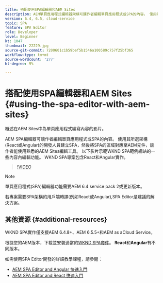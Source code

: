 ```yaml
---
title: 搭配使用SPA編輯器和AEM Sites
description: AEM單頁應用程式編輯器架構可讓作者編輯單頁應用程式或SPA的內容。 使用React或Angular架構的開發人員會建立SPA，然後將SPA的區域對應至AEM元件，讓作者能使用熟悉的AEM Sites編輯工具。
version: 6.4, 6.5, cloud-service
topic: SPA
feature: SPA Editor
role: Developer
level: Beginner
kt: 1047
thumbnail: 22229.jpg
source-git-commit: 7200601c1b59bef5b1546a100589c757f25bf365
workflow-type: tm+mt
source-wordcount: '277'
ht-degree: 9%

---
```



# 搭配使用SPA編輯器和AEM Sites {#using-the-spa-editor-with-aem-sites}

概述在AEM Sites中為單頁應用程式編寫內容的影片。

AEM SPA編輯器可讓作者編輯單頁應用程式或SPA的內容。 使用其所選架構(React或Angular)的開發人員建立SPA，然後將SPA的區域對應至AEM元件，讓作者能使用熟悉的AEM Sites編輯工具。 以下影片示範WKND SPA範例網站的一些內容內編輯功能。 WKND SPA專案包含React和Angular實作。

>[!VIDEO](https://video.tv.adobe.com/v/22229?quality=12&learn=on)

>[!NOTE]
>
> 單頁應用程式(SPA)編輯器功能需要AEM 6.4 service pack 2或更新版本。
>
> 若專案需要SPA架構的用戶端轉譯(例如React或Angular),SPA Editor是建議的解決方案。

## 其他資源 {#additional-resources}

WKND SPA實作僅支援AEM 6.4.8+、AEM 6.5.5+和AEM as aCloud Service。

根據您的AEM版本，下載並安裝適當的[WKND SPA套件](https://github.com/adobe/aem-guides-wknd-spa/releases)。 **React**&#x200B;和&#x200B;**Angular**&#x200B;有不同版本。

如需使用SPA Editor開發的詳細教學課程，請參閱：

* [AEM SPA Editor and Angular 快速入門](https://experienceleague.adobe.com/docs/experience-manager-learn/getting-started-with-aem-headless/spa-editor/angular/overview.html)
* [AEM SPA Editor and React 快速入門](https://experienceleague.adobe.com/docs/experience-manager-learn/getting-started-with-aem-headless/spa-editor/react/overview.html)
